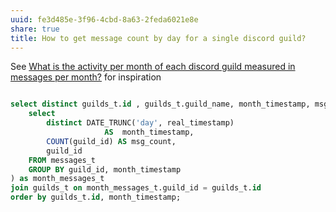 ```yaml
---
uuid: fe3d485e-3f96-4cbd-8a63-2feda6021e8e
share: true
title: How to get message count by day for a single discord guild?
---
```

See [What is the activity per month of each discord guild measured in messages per month?](/edb39918-b02f-4ee7-b2b2-d902c8370412) for inspiration


``` SQL

select distinct guilds_t.id , guilds_t.guild_name, month_timestamp, msg_count from (
	select
		distinct DATE_TRUNC('day', real_timestamp)
			         AS  month_timestamp,
	    COUNT(guild_id) AS msg_count,
	    guild_id 
	FROM messages_t
	GROUP BY guild_id, month_timestamp
) as month_messages_t
join guilds_t on month_messages_t.guild_id = guilds_t.id
order by guilds_t.id, month_timestamp;

```